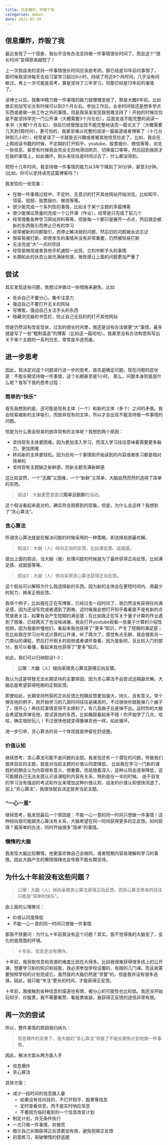```yaml
---
title: 信息爆炸，炸毁了我
categories: Admin
date: 2021-05-30
---
```


## 信息爆炸，炸毁了我

最近发现了一个现象，我似乎没有办法坚持做一件事情很长时间了，而且这个“很长时间”变得原来越短了！

上一次我自发的坚持一件事情很长时间应该是考研。那已经是10年前的事情了，那时候我坚持每天去自习室学习超过6小时，持续了将近9个月时间，几乎没有间断过。再上一次可能是高考，算是坚持了三年学习，但那已经是13年前的事情了。

读博士以后，我集中精力做一件事情的能力就慢慢变弱了，那是大概6年前。比如做实验加写论文有时候可以到3个月左右。参加工作后，业余时间我还是想多学点东西或者做一些工作之外的事情，但是我渐渐发现我很难坚持了！开始的时候仅仅是不能坚持学完一门公开课（大概需要3个月左右），后面变成不能完整的阅读一本书（大概1个月左右），目前已经慢慢出现不能完整地读完一篇论文了（大概需要几天到1周时间）。更可怕的，我甚至难以完整的阅读一篇报道或者博客了（十几分钟到几小时），经常是读了一半就是去兴趣或者被其他信息拉走了。比如，我会在上网阅读书籍的时候，不定期的打开知乎、youtube、股票报价、微信等等，浏览一些信息，甚至有时候我会完全无目地滑动网页、切换窗口等等，然后回到我刚才在做的事情上，如此循环。到头来往往是时间过去了，什么都没得到。

短短十几年时间，我坚持做一件事情的能力从3年下降到了30分钟，甚至3分钟。(比如，你可以坚持读完这篇博客吗？)

我发现的一些现象：
- 在做一件事情过程中，不定时、无意识的打开其他网站开始浏览。比如知乎、领英、视频、股票报价、微信等等。
- 很少能完成一个系列性的事情，比如关于某个主题的多篇博客
- 很少能保证质量的完成一个公开课（作业），经常是只完成了前几个
- 经常搜集各种学习网站资料等等，但是每一个都只是展开一点点，然后就会被新的东西吸引而停止已有的学习
- 经常被新的问题吸引，而停止解决就的问题，然后旧的问题被永远忘记
- 很容易被打断，即使发生的事情并没有非常重要，仍然被轻易打断
- 无法完成“大”一点的项目
- 经常是微信或者其他手机通知一出现，立刻中断手头的事情
- 长期如此的状态让我充满挫败感，挫败感让上面的问题更加严重了

## 尝试

其实发现这些问题，我想过并做过一些措施来避免，比如
- 告诉自己不要分心，集中注意力
- 强迫自己不要打开无关的网站
- 写博客，强迫自己关注手头的东西
- 隐藏浏览器的书签栏，防止自己无目的的打开其他网站

但是仍然没有改变现状，过去的很长时间里，我还是没有办法做更“大”事情，最多就是写了一些“粗制滥造”的博客（比如这一篇哈哈）。我甚至没有办法构思和写出关于某个主题的一系列日志，常常是半途而废。

## 进一步思考

因此，我决定对这个问题进行进一步的思考。首先是确定问题。现在问题的症状是：不能长期坚持做一件事情，这个长期甚至是1小时。
那么，问题本身到底是什么呢？我写下我的思考过程：

### 简单的“快乐”

首先我想到的是，这可能是现有主体（一个）和新的主体（多个）之间的矛盾。我会轻易被新的主体吸引，而放弃现有的主体，所以才会出现不能坚持做一件事情的问题。

但是为什么我会轻易的放弃现有的主体呢？我想到两个原因：
- 坚持现有主体更困难。因为更加深入学习，而深入学习往往意味着需要更多脑力，更加困难
- 转向新的主体更轻松。因为任何一个事情刚开始读到的内容或者练习都是相对简单的
- 坚持现有主题缺乏新鲜感，而新主题充满新鲜感

这比较显然，一个“无趣”又困难，一个“新鲜”又简单，大脑自然而然的选择了简单的东西。

> 假设1：大脑更愿意尝试**简单且新鲜**的活动。

这个假设看起来是对的，确实符合观察到的现象。但是，为什么会这样？我想到了“贪心算法”。

### 贪心算法

所谓贪心算法就是在解决问题的时候采用的一种策略，即选择局部最优解。

> 假设2：大脑（人）倾向正向的反馈，比如满足感、成就感。

提出上面的假设，当大脑（我）处理问题的时候是为了最终获得正向反馈，比如满足感、成就感等等。

> 假设3：大脑（人）倾向采用贪心算法获得正向反馈。

这个假设可以解释为什么我选择新的东西，因为新的主体会在更短时间内、用最少的努力，换来正相反馈。

我举个例子，比如我在正在写博客，已经过去一段时间了，我仍然没有获得任何满足感，因为还没写完或者遇到了困难，这时候我会想打开知乎看看是不是有新的点赞或者关注，如果有会产生短期的满足感；在比如我正在写关于量子计算的作业遇到了困难，已经两天了也没啥进展，我会打开youtube观看一些量子计算的介绍性视频，因为我能听懂他们，看起来我也获得了“更多”知识，产生了短期的满足感；在比如我在学习分布式计算的公开课，听了两次了，感觉有点无聊，我会搜索另一门类似的课程，然后打开相关的视频或者课件查看，因为是新的，且比较入门的部分，我可以看懂，看起来我也获得了“更多”知识。

如此，我们可以归纳假设1-3：

> **公理：大脑（人）倾向采用贪心算法获得正向反馈。**

我认为这是导致无法长期坚持的主要原因，因为贪心算法不会尝试远期最优解。大脑总是希望获得短期的正相反馈。

即便如此，长期坚持所获的正向反馈比短期反馈更加强大，持久，且有意义。举个弹吉他的例子，刚开始学习的几周时间往往是痛苦的，不过很快你就能弹几个曲子了，很开心！再往后事情变得不太顺利了，有几首曲子总是弹不出。这时你的大脑会希望放弃弹吉他，尝试其他的东西，比如箱鼓看起来不错！你开始学了几次，哈哈，确实很好玩儿！不过很快他就变得像弹吉他一样。如此循环。

进一步引申，贪心算法的另一个体现就是停留在舒适圈。

### 价值认知

继续思考，贪心算法可能不是问题的全部。我发现还有一个潜在的问题，导致我们放弃目前的主题，就是对当前主题的价值认同度降低。
比如我在学习一门新的课程的初期会认为内容很有意义、很重要。但是随着深入，这种认同会逐渐降低，这可能跟自己无法全面认识该课程的内容有关系，特别是在一半的时候。
由于自发的学习没有强迫的考试和作业来增加这种价值认知，自发的价值认知很快消退了。加上“贪心算法”，我很快就会决定放弃当前主题。

### “一心一意”

继续思考，我发现最后一个原因是：不能一心一意的同一时间只想做一件事情！这种倾向很可能跟贪心算法有关系，大脑希望在同一时间获得更多的正反馈。如何获得？最简单的办法，同时开始很多“简单”的事情。

### 懒惰的大脑

我发现大脑比较懒惰，他更喜欢做自己会做的，或者短期内容易理解和学习的事情。因此大脑产生的懒惰情绪也会导致不能长期坚持。

## 为什么十年前没有这些问题？

> 公理：大脑（人）倾向采用贪心算法获得正向反馈，而贪心算法带来的往往只能是“简单的快乐”。

由上面的公理推论：
- 价值认同度降低
- 不能一心一意的同一时间只想做一件事情

那我不禁要问：为什么十年前我没有这个问题？其实，我不觉得我的大脑变了，变化的是周围的环境。

> 十年前，信息还没有爆炸。

十年前，我获取信息和资源的难度比现在大得多。比如我很难获得很多线上的公开课，想要学习新的知识和技能，我必须参加学校设置的、有限的几门课。而且我需要按照学校的计划完成它。虽然我的大脑仍然是“贪婪”的，但是我并没有很多选择。因此，我只能“专注”更长的时间，才能获得正反馈。

十年前，我接触到各种信息的渠道也有限，被分心的可能性也比较低。我还没开始玩知乎、炒股票，我不需要看赞、看股票收益，我获得正反馈的途径非常有限。

## 再一次的尝试

所以，整件事情的原因我归纳为：

> 信息爆炸的背景下，我大脑的“贪心算法”导致了不能长期有计划地做一件事情。

因此，解决方案从两方面入手
- 信息爆炸
- 贪心算法

具体方案：
- 减少一段时间的信息摄入量
  - 如果没有任何目的，不打开知乎、股票等信息
  - 定时查看信息，而不是实时响应信息
  - 不要因为临时看到的一个信息改变计划
- 制定计划，并无条件执行
- 一次只做一件事情，并做完
- 暗示自己长期获得正反馈更加有效，避免短期正反馈
- 刻意练习，突破懒惰的舒适圈

